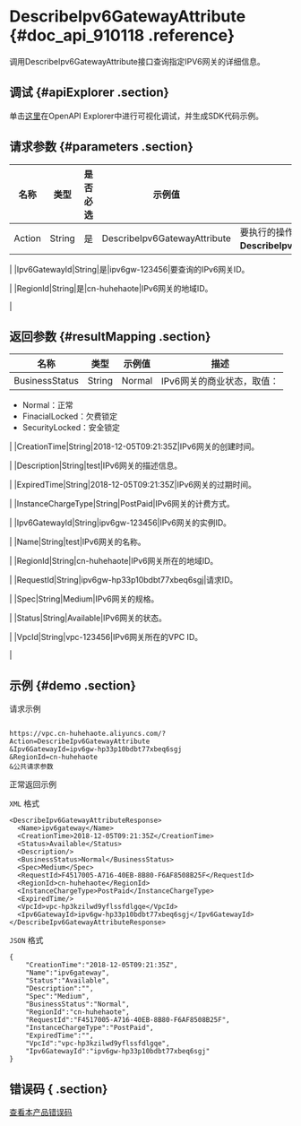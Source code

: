 # DescribeIpv6GatewayAttribute {#doc_api_910118 .reference}

调用DescribeIpv6GatewayAttribute接口查询指定IPV6网关的详细信息。

## 调试 {#apiExplorer .section}

单击[这里](https://api.aliyun.com/#product=Vpc&api=DescribeIpv6GatewayAttribute)在OpenAPI Explorer中进行可视化调试，并生成SDK代码示例。

## 请求参数 {#parameters .section}

|名称|类型|是否必选|示例值|描述|
|--|--|----|---|--|
|Action|String|是|DescribeIpv6GatewayAttribute|要执行的操作，取值：**DescribeIpv6GatewayAttribute**。

 |
|Ipv6GatewayId|String|是|ipv6gw-123456|要查询的IPv6网关ID。

 |
|RegionId|String|是|cn-huhehaote|IPv6网关的地域ID。

 |

## 返回参数 {#resultMapping .section}

|名称|类型|示例值|描述|
|--|--|---|--|
|BusinessStatus|String|Normal|IPv6网关的商业状态，取值：

 -   Normal：正常
-   FinacialLocked：欠费锁定
-   SecurityLocked：安全锁定

 |
|CreationTime|String|2018-12-05T09:21:35Z|IPv6网关的创建时间。

 |
|Description|String|test|IPv6网关的描述信息。

 |
|ExpiredTime|String|2018-12-05T09:21:35Z|IPv6网关的过期时间。

 |
|InstanceChargeType|String|PostPaid|IPv6网关的计费方式。

 |
|Ipv6GatewayId|String|ipv6gw-123456|IPv6网关的实例ID。

 |
|Name|String|test|IPv6网关的名称。

 |
|RegionId|String|cn-huhehaote|IPv6网关所在的地域ID。

 |
|RequestId|String|ipv6gw-hp33p10bdbt77xbeq6sgj|请求ID。

 |
|Spec|String|Medium|IPv6网关的规格。

 |
|Status|String|Available|IPv6网关的状态。

 |
|VpcId|String|vpc-123456|IPv6网关所在的VPC ID。

 |

## 示例 {#demo .section}

请求示例

``` {#request_demo}

https://vpc.cn-huhehaote.aliyuncs.com/?Action=DescribeIpv6GatewayAttribute
&Ipv6GatewayId=ipv6gw-hp33p10bdbt77xbeq6sgj
&RegionId=cn-huhehaote
&公共请求参数

```

正常返回示例

`XML` 格式

``` {#xml_return_success_demo}
<DescribeIpv6GatewayAttributeResponse>
  <Name>ipv6gateway</Name>
  <CreationTime>2018-12-05T09:21:35Z</CreationTime>
  <Status>Available</Status>
  <Description/>
  <BusinessStatus>Normal</BusinessStatus>
  <Spec>Medium</Spec>
  <RequestId>F4517005-A716-40EB-8B80-F6AF8508B25F</RequestId>
  <RegionId>cn-huhehaote</RegionId>
  <InstanceChargeType>PostPaid</InstanceChargeType>
  <ExpiredTime/>
  <VpcId>vpc-hp3kzilwd9yflssfdlgqe</VpcId>
  <Ipv6GatewayId>ipv6gw-hp33p10bdbt77xbeq6sgj</Ipv6GatewayId>
</DescribeIpv6GatewayAttributeResponse>

```

`JSON` 格式

``` {#json_return_success_demo}
{
	"CreationTime":"2018-12-05T09:21:35Z",
	"Name":"ipv6gateway",
	"Status":"Available",
	"Description":"",
	"Spec":"Medium",
	"BusinessStatus":"Normal",
	"RegionId":"cn-huhehaote",
	"RequestId":"F4517005-A716-40EB-8B80-F6AF8508B25F",
	"InstanceChargeType":"PostPaid",
	"ExpiredTime":"",
	"VpcId":"vpc-hp3kzilwd9yflssfdlgqe",
	"Ipv6GatewayId":"ipv6gw-hp33p10bdbt77xbeq6sgj"
}
```

## 错误码 { .section}

[查看本产品错误码](https://error-center.aliyun.com/status/product/Vpc)

